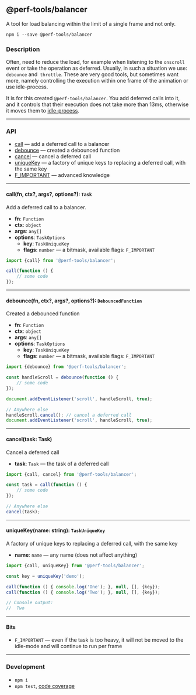 @perf-tools/balancer
--------------------
A tool for load balancing within the limit of a single frame and not only.

```
npm i --save @perf-tools/balancer
```

### Description
Often, need to reduce the load, for example when listening to the `onscroll`
event or take the operation as deferred. Usually, in such a situation we use:
`debounce` and` throttle`. These are very good tools, but sometimes want more,
namely controlling the execution within one frame of the animation or use idle-process.

It is for this created `@perf-tools/balancer`. You add deferred calls into it,
and it controls that their execution does not take more than 13ms, otherwise it
moves them to [idle-process](https://developer.mozilla.org/en-US/docs/Web/API/Window/requestIdleCallback).


---


### API

 - [call](#call) — add a deferred call to a balancer
 - [debounce](#debounce) — created a debounced function
 - [cancel](#cancel) — cancel a deferred call
 - [uniqueKey](#uniqueKey) — a factory of unique keys to replacing a deferred call, with the same key
 - [F_IMPORTANT](#bits) — advanced knowledge

---

<a name="call"></a>
#### call(fn, ctx?, args?, options?): `Task`
Add a deferred call to a balancer.

 - **fn**: `Function`
 - **ctx**: `object`
 - **args**: `any[]`
 - **options**: `TaskOptions`
   - **key**: `TaskUniqueKey`
   - **flags**: `number` — a bitmask, available flags: `F_IMPORTANT`

```ts
import {call} from '@perf-tools/balancer';

call(function () {
	// some code
});
```

---

<a name="debounce"></a>
#### debounce(fn, ctx?, args?, options?): `DebouncedFunction`
Created a debounced function

 - **fn**: `Function`
 - **ctx**: `object`
 - **args**: `any[]`
 - **options**: `TaskOptions`
   - **key**: `TaskUniqueKey`
   - **flags**: `number` — a bitmask, available flags: `F_IMPORTANT`


```ts
import {debounce} from '@perf-tools/balancer';

const handleScroll = debounce(function () {
	// some code
});

document.addEventListener('scroll', handleScroll, true);

// Anywhere else
handleScroll.cancel(); // cancel a deferred call
document.addEventListener('scroll', handleScroll, true);
```

---

<a name="cancel"></a>
#### cancel(task: Task)
Cancel a deferred call

 - **task**: `Task` — the task of a deferred call

```ts
import {call, cancel} from '@perf-tools/balancer';

const task = call(function () {
	// some code
});

// Anywhere else
cancel(task);
```

---

<a name="uniqueKey"></a>
#### uniqueKey(name: string): `TaskUniqueKey`
A factory of unique keys to replacing a deferred call, with the same key

 - **name**: `name` — any name (does not affect anything)

```ts
import {call, uniqueKey} from '@perf-tools/balancer';

const key = uniqueKey('demo');

call(function () { console.log('One'); }, null, [], {key});
call(function () { console.log('Two'); }, null, [], {key});

// Console output:
//  Two
```

---

<a name="bits"></a>
#### Bits

 - `F_IMPORTANT` — even if the task is too heavy, it will not be moved to the idle-mode and will continue to run per frame

---


### Development

 - `npm i`
 - `npm test`, [code coverage](./coverage/lcov-report/index.html)
